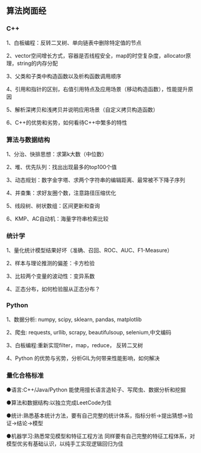 ## 算法岗面经
### C++
1、白板编程：反转二叉树、单向链表中删除特定值的节点

2、vector空间增长方式，容器是否线程安全，map的时空复杂度，allocator原理，string的内存分配

3、父类和子类中构造函数以及析构函数调用顺序

4、引用和指针的区别，右值引用特点及应用场景（移动构造函数），性能提升原因

5、解析深拷贝和浅拷贝并说明应用场景（自定义拷贝构造函数）

6、C++的优势和劣势，如何看待C++中繁多的特性
### 算法与数据结构
1、分治、快排思想：求第k大数（中位数）

2、堆、优先队列：找出出现最多的top100个值

3、动态规划：数字金字塔、求两个字符串的编辑距离、最常被不下降子序列

4、并查集：求好友圈个数，注意路径压缩优化

5、线段树、树状数组：区间更新和查询

6、KMP、AC自动机：海量字符串检索比较
### 统计学
1、量化统计模型结果好坏（准确、召回、ROC、AUC、F1-Measure）

2、样本与理论推测的偏差：卡方检验

3、比较两个变量的波动性：变异系数

4、正态分布，如何检验服从正态分布？
### Python
1、数据分析: numpy, scipy, sklearn, pandas, matplotlib

2、爬虫: requests, urllib, scrapy, beautifulsoup, selenium,中文编码

3、白板编程:重新实现filter，map，reduce， 反转二叉树

4、Python 的优势与劣势，分析GIL为何带来性能影响，如何解决
### 量化合格标准
●语言:C++/Java/Python
能使用擅长语言造轮子、写爬虫、数据分析和挖掘

●算法和数据结构:以独立完成LeetCode为佳

●统计:熟悉基本统计方法，要有自己完整的统计体系，指标分析->提出猜想->验证->结论->模型

●机器学习:熟悉常见模型和特征工程方法
同样要有自己完整的特征工程体系，对模型优劣有基础认识，以纯手工实现逻辑回归为佳

